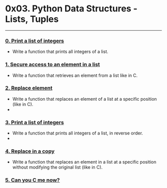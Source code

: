 
# 0x03. Python Data Structures - Lists, Tuples



---

### [0. Print a list of integers ](./0-print_list_integer.py)
* Write a function that prints all integers of a list.

### [1. Secure access to an element in a list ](./1-element_at.py)
* Write a function that retrieves an element from a list like in C.

### [2. Replace element ](./2-replace_in_list.py)
* Write a function that replaces an element of a list at a specific position (like in C).
* 
### [3. Print a list of integers ](./3-print_reversed_list_integer.py)
* Write a function that prints all integers of a list, in reverse order.
* 
### [4. Replace in a copy ](./4-new_in_list.py)
* Write a function that replaces an element in a list at a specific position without modifying the original list (like in C).

### [5. Can you C me now? ](./)

